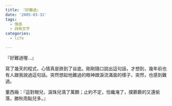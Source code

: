 ```yaml
---
title: 『好難過』
date: '2005-03-31'
tags:
  - 情感
  - 詩與文字
categories:
  - life

---
```

『好難過喔…』  
  
寫了幾天的程式，心情真是跌到了谷底。剛剛隨口說出這句話，才想到，幾年前也有人跟我說過這句話。突然想起他難過的眼神跟淚流滿面的樣子，突然，也感到難過。  
  
董西廂：『這對眼兒，淚珠兒滴了萬顆；止約不定，恰纔淹了，撲簌簌的又還偷落，勝秋雨點兒多。』